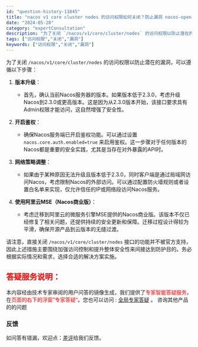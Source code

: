 ```yaml
---
id: "question-history-11845"
title: "nacos v1 core cluster nodes 的访问权限如何关闭？防止漏洞 nacos-opensource"
date: "2024-05-28"
category: "expertConsultation"
description: "为了关闭 `/nacos/v1/core/cluster/nodes` 的访问权限以防止潜在的漏洞，可以遵循以下步骤：1. **版本升级**：   - 首先，确认当前Nacos服务器的版本。如果版本低于2.3.0，考虑升级Nacos到2.3.0或更高版本。这是因为从2.3.0版本开始，该接口要求具有"
tags: ["访问权限","关闭","漏洞"]
keywords: ["访问权限","关闭","漏洞"]
---
```


为了关闭 `/nacos/v1/core/cluster/nodes` 的访问权限以防止潜在的漏洞，可以遵循以下步骤：

1. **版本升级**：
   - 首先，确认当前Nacos服务器的版本。如果版本低于2.3.0，考虑升级Nacos到2.3.0或更高版本。这是因为从2.3.0版本开始，该接口要求具有Admin权限才能访问，这自然增强了安全性。

2. **开启鉴权**：
   - 确保Nacos服务端已开启鉴权功能。可以通过设置 `nacos.core.auth.enabled=true` 来启用鉴权。这一步骤对于任何版本的Nacos都是重要的安全实践，尤其是当存在对外暴露的API时。

3. **网络策略调整**：
   - 如果由于某种原因无法升级且版本低于2.3.0，同时客户端是通过局域网访问Nacos，考虑限制Nacos的外部访问。可以通过配置防火墙规则或者设置白名单来实现，仅允许信任的IP或网络段访问Nacos服务。

4. **使用阿里云MSE（Nacos商业版）**：
   - 考虑迁移到阿里云的微服务引擎MSE提供的Nacos商业版。该版本不仅已经修复了相关问题，还提供持续的安全更新和保障。迁移过程设计得较为平滑，确保开源产品到云版本的无缝过渡。

请注意，直接关闭 `/nacos/v1/core/cluster/nodes` 接口的功能并不被官方支持，因此上述措施主要围绕加强访问控制和提升整体安全性来间接达到防护目的。务必根据实际情况和需求，选择合适的解决方案实施。
## <font color="#FF0000">答疑服务说明：</font> 

本内容经由技术专家审阅的用户问答的镜像生成，我们提供了<font color="#FF0000">专家智能答疑服务</font>，在<font color="#FF0000">页面的右下的浮窗”专家答疑“</font>。您也可以访问 : [全局专家答疑](https://opensource.alibaba.com/chatBot) 。 咨询其他产品的的问题

### 反馈
如问答有错漏，欢迎点：[差评](https://ai.nacos.io/user/feedbackByEnhancerGradePOJOID?enhancerGradePOJOId=14630)给我们反馈。
